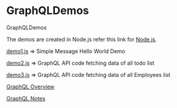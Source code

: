 # GraphQLDemos
GraphQLDemos

The demos are created in Node.js refer this link for <a href="https://github.com/maunashjani/Node.js-Seminar">Node.js</a>.

<a href="https://github.com/maunashjani/GraphQLDemos/blob/master/demo1.js">demo1.js</a> => Simple Message Hello World Demo

<a href="https://github.com/maunashjani/GraphQLDemos/blob/master/demo2.js">demo2.js</a> => GraphQL API code fetching data of all todo list

<a href="https://github.com/maunashjani/GraphQLDemos/blob/master/demo3.js">demo3.js</a> => GraphQL API code fetching data of all Employees list

<a href="https://github.com/maunashjani/GraphQLDemos/blob/master/GraphQL Overview.pdf">GraphQL Overview</a>

<a href="https://github.com/maunashjani/GraphQLDemos/blob/master/GraphQL Notes.pdf">GraphQL Notes</a>
